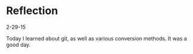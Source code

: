 # Reflection
2-29-15 

Today I learned about git, as well as various conversion methods.  It was a good day.